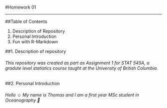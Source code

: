#Homework 01
*************

##Table of Contents 

1. Description of Repository
2. Personal Introduction
3. Fun with R-Markdown

##1. Description of repository
###### This repository was created as part as Assignment 1 for STAT 545A, a gradute level statistics course taught at the University of British Columbia. 

##2. Personal Introduction

###### Hello :relaxed: My name is Thomas and I am a first year MSc student in Oceanography :ocean:


